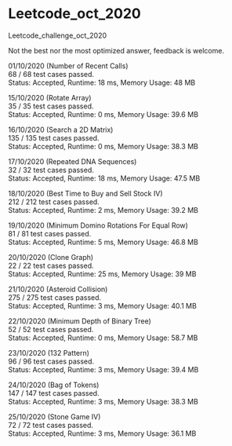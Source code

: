 # Leetcode_oct_2020
Leetcode_challenge_oct_2020

Not the best nor the most optimized answer, feedback is welcome.


01/10/2020 (Number of Recent Calls) \
68 / 68 test cases passed.\
Status: Accepted, Runtime: 18 ms, Memory Usage: 48 MB 

15/10/2020 (Rotate Array) \
35 / 35 test cases passed.\
Status: Accepted, Runtime: 0 ms, Memory Usage: 39.6 MB 

16/10/2020 (Search a 2D Matrix) \
135 / 135 test cases passed.\
Status: Accepted, Runtime: 0 ms, Memory Usage: 38.3 MB

17/10/2020 (Repeated DNA Sequences) \
32 / 32 test cases passed.\
Status: Accepted, Runtime: 18 ms, Memory Usage: 47.5 MB

18/10/2020 (Best Time to Buy and Sell Stock IV) \
212 / 212 test cases passed.\
Status: Accepted, Runtime: 2 ms, Memory Usage: 39.2 MB

19/10/2020 (Minimum Domino Rotations For Equal Row) \
81 / 81 test cases passed.\
Status: Accepted, Runtime: 5 ms, Memory Usage: 46.8 MB

20/10/2020 (Clone Graph) \
22 / 22 test cases passed.\
Status: Accepted, Runtime: 25 ms, Memory Usage: 39 MB

21/10/2020 (Asteroid Collision) \
275 / 275 test cases passed.\
Status: Accepted, Runtime: 3 ms, Memory Usage: 40.1 MB

22/10/2020 (Minimum Depth of Binary Tree) \
52 / 52 test cases passed.\
Status: Accepted, Runtime: 0 ms, Memory Usage: 58.7 MB

23/10/2020 (132 Pattern) \
96 / 96 test cases passed.\
Status: Accepted, Runtime: 3 ms, Memory Usage: 39.4 MB

24/10/2020 (Bag of Tokens) \
147 / 147 test cases passed.\
Status: Accepted, Runtime: 3 ms, Memory Usage: 38.3 MB

25/10/2020 (Stone Game IV) \
72 / 72 test cases passed.\
Status: Accepted, Runtime: 3 ms, Memory Usage: 36.1 MB


